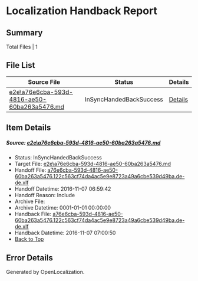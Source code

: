 # <a name='report-top'></a> Localization Handback Report

## Summary
 Total Files | 1

## File List
 Source File | Status | Details 
 ----------- | ------ | ------- 
 [e2e\a76e6cba-593d-4816-ae50-60ba263a5476.md](https://github.com/OpenLocalizationTestOrg/ol-test0/blob/3dfc8ed587129a3c5c3f68905b2146ab2f9f341e/e2e/a76e6cba-593d-4816-ae50-60ba263a5476.md) | InSyncHandedBackSuccess | [Details](#60cfd396c6f67db4c61c83903015029d5f4340835)

## Item Details
##### <a name='60cfd396c6f67db4c61c83903015029d5f4340835'></a> Source: [e2e\a76e6cba-593d-4816-ae50-60ba263a5476.md](https://github.com/OpenLocalizationTestOrg/ol-test0/blob/3dfc8ed587129a3c5c3f68905b2146ab2f9f341e/e2e/a76e6cba-593d-4816-ae50-60ba263a5476.md)
* Status: InSyncHandedBackSuccess
* Target File: [e2e\a76e6cba-593d-4816-ae50-60ba263a5476.md](https://github.com/OpenLocalizationTestOrg/ol-test0-dede/blob/6cfca7a3ca1173be597df29232da94edfce8e3d4/e2e/a76e6cba-593d-4816-ae50-60ba263a5476.md)
* Handoff File: [a76e6cba-593d-4816-ae50-60ba263a5476.122c563cf74da4ac5e9e8723a49a6cbe539d49ba.de-de.xlf](https://github.com/OpenLocalizationTestOrg/ol-test0-handoff/blob/d181d5e75d8323e845dc09d68c623b15f921002a/ol-handoff/OpenLocalizationTestOrg/ol-test0-dede/yufeih/ht/a76e6cba-593d-4816-ae50-60ba263a5476.122c563cf74da4ac5e9e8723a49a6cbe539d49ba.de-de.xlf)
* Handoff Datetime: 2016-11-07 06:59:42
* Handoff Reason: Include
* Archive File: 
* Archive Datetime: 0001-01-01 00:00:00
* Handback File: [a76e6cba-593d-4816-ae50-60ba263a5476.122c563cf74da4ac5e9e8723a49a6cbe539d49ba.de-de.xlf](https://github.com/OpenLocalizationTestOrg/ol-test0-handback/blob/d2e2d1f3046c51f6b5833ce6c1b9bfa1420d3677/ol-handback/OpenLocalizationTestOrg/ol-test0-dede/yufeih/ht/a76e6cba-593d-4816-ae50-60ba263a5476.122c563cf74da4ac5e9e8723a49a6cbe539d49ba.de-de.xlf)
* Handback Datetime: 2016-11-07 07:00:50
* [Back to Top](#report-top)


## Error Details

Generated by OpenLocalization.
